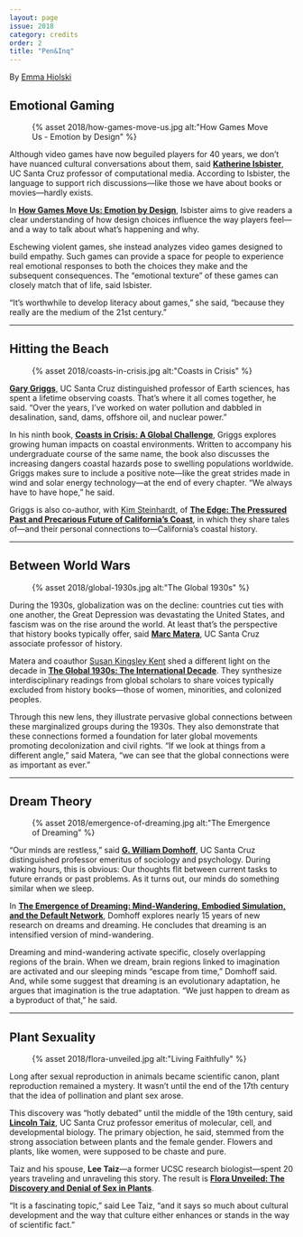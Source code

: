 ```yaml
---
layout: page
issue: 2018
category: credits
order: 2
title: "Pen&Inq"
---
```


By [Emma Hiolski](https://www.emmahiolski.com/)

## Emotional Gaming

<figure>
{% asset 2018/how-games-move-us.jpg alt:"How Games Move Us - Emotion by Design" %}
</figure>

Although video games have now beguiled players for 40 years, we don’t have nuanced cultural conversations about them, said [**Katherine Isbister**](https://www.soe.ucsc.edu/people/kisbister), UC Santa Cruz professor of computational media. According to Isbister, the language to support rich discussions—like those we have about books or movies—hardly exists.

In [**How Games Move Us: Emotion by Design**](https://www.amazon.com/How-Games-Move-Us-Thinking/dp/0262034263/ref=sr_1_1?ie=UTF8&qid=1470993317&sr=8-1&keywords=how+games+move+us), Isbister aims to give readers a clear understanding of how design choices influence the way players feel—and a way to talk about what’s happening and why.

Eschewing violent games, she instead analyzes video games designed to build empathy. Such games can provide a space for people to experience real emotional responses to both the choices they make and the subsequent consequences. The “emotional texture” of these games can closely match that of life, said Isbister.

“It’s worthwhile to develop literacy about games,” she said, “because they really are the medium of the 21st century.”


****

## Hitting the Beach

<figure>
{% asset 2018/coasts-in-crisis.jpg alt:"Coasts in Crisis" %}
</figure>

[**Gary Griggs**](https://eps.ucsc.edu/faculty/Profiles/singleton.php?&singleton=true&cruz_id=griggs), UC Santa Cruz distinguished professor of Earth sciences, has spent a lifetime observing coasts. That’s where it all comes together, he said. “Over the years, I’ve worked on water pollution and dabbled in desalination, sand, dams, offshore oil, and nuclear power.”

In his ninth book, [**Coasts in Crisis: A Global Challenge**](https://www.ucpress.edu/book.php?isbn=9780520293625), Griggs explores growing human impacts on coastal environments. Written to accompany his undergraduate course of the same name, the book also discusses the increasing dangers coastal hazards pose to swelling populations worldwide. Griggs makes sure to include a positive note—like the great strides made in wind and solar energy technology—at the end of every chapter. “We always have to have hope,” he said.

Griggs is also co-author, with [Kim Steinhardt](http://law.scu.edu/faculty/profile/steinhardt-kim/), of [**The Edge: The Pressured Past and Precarious Future of California’s Coast**](https://books.google.com/books/about/The_Edge.html?id=zF6ZAQAACAAJ), in which they share tales of—and their personal connections to—California’s coastal history.

****

## Between World Wars

<figure>
{% asset 2018/global-1930s.jpg alt:"The Global 1930s" %}
</figure>

During the 1930s, globalization was on the decline: countries cut ties with one another, the Great Depression was devastating the United States, and fascism was on the rise around the world. At least that’s the perspective that history books typically offer, said [**Marc Matera**](https://history.ucsc.edu/faculty/profiles/singleton.php?&singleton=true&cruz_id=mmatera), UC Santa Cruz associate professor of history.

Matera and coauthor [Susan Kingsley Kent](https://www.colorado.edu/history/susan-kent) shed a different light on the decade in [**The Global 1930s: The International Decade**](https://www.routledge.com/The-Global-1930s-The-international-decade/Kent-Matera/p/book/9780415738316). They synthesize interdisciplinary readings from global scholars to share voices typically excluded from history books—those of women, minorities, and colonized peoples.

Through this new lens, they illustrate pervasive global connections between these marginalized groups during the 1930s. They also demonstrate that these connections formed a foundation for later global movements promoting decolonization and civil rights. “If we look at things from a different angle,” said Matera, “we can see that the global connections were as important as ever.”

****

## Dream Theory

<figure>
{% asset 2018/emergence-of-dreaming.jpg alt:"The Emergence of Dreaming" %}
</figure>

“Our minds are restless,” said [**G. William Domhoff**](https://sociology.ucsc.edu/faculty/singleton.php?&singleton=true&cruz_id=domhoff), UC Santa Cruz distinguished professor emeritus of sociology and psychology. During waking hours, this is obvious: Our thoughts flit between current tasks to future errands or past problems. As it turns out, our minds do something similar when we sleep.

In [**The Emergence of Dreaming: Mind-Wandering, Embodied Simulation, and the Default Network**](http://www2.ucsc.edu/dreams/The_Emergence_of_Dreaming/), Domhoff explores nearly 15 years of new research on dreams and dreaming. He concludes that dreaming is an intensified version of mind-wandering.

Dreaming and mind-wandering activate specific, closely overlapping regions of the brain. When we dream, brain regions linked to imagination are activated and our sleeping minds “escape from time,” Domhoff said. And, while some suggest that dreaming is an evolutionary adaptation, he argues that imagination is the true adaptation. “We just happen to dream as a byproduct of that,” he said.

****

## Plant Sexuality

<figure>
{% asset 2018/flora-unveiled.jpg alt:"Living Faithfully" %}
</figure>
Long after sexual reproduction in animals became scientific canon, plant reproduction remained a mystery. It wasn’t until the end of the 17th century that the idea of pollination and plant sex arose.

This discovery was “hotly debated” until the middle of the 19th century, said [**Lincoln Taiz**](https://mcd.ucsc.edu/faculty/taiz.html), UC Santa Cruz professor emeritus of molecular, cell, and developmental biology. The primary objection, he said, stemmed from the strong association between plants and the female gender. Flowers and plants, like women, were supposed to be chaste and pure.

Taiz and his spouse, **Lee Taiz**—a former UCSC research biologist—spent 20 years traveling and unraveling this story. The result is [**Flora Unveiled: The Discovery and Denial of Sex in Plants**](https://global.oup.com/academic/product/flora-unveiled-9780190490263?cc=us&lang=en&).

“It is a fascinating topic,” said Lee Taiz, “and it says so much about cultural development and the way that culture either enhances or stands in the way of scientific fact.”
